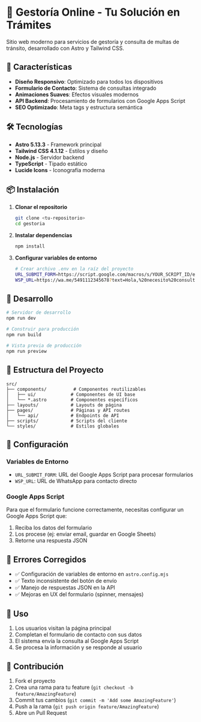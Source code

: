 # 🚗 Gestoría Online - Tu Solución en Trámites

Sitio web moderno para servicios de gestoría y consulta de multas de tránsito, desarrollado con Astro y Tailwind CSS.

## 🚀 Características

- **Diseño Responsivo**: Optimizado para todos los dispositivos
- **Formulario de Contacto**: Sistema de consultas integrado
- **Animaciones Suaves**: Efectos visuales modernos
- **API Backend**: Procesamiento de formularios con Google Apps Script
- **SEO Optimizado**: Meta tags y estructura semántica

## 🛠️ Tecnologías

- **Astro 5.13.3** - Framework principal
- **Tailwind CSS 4.1.12** - Estilos y diseño
- **Node.js** - Servidor backend
- **TypeScript** - Tipado estático
- **Lucide Icons** - Iconografía moderna

## 📦 Instalación

1. **Clonar el repositorio**
   ```bash
   git clone <tu-repositorio>
   cd gestoria
   ```

2. **Instalar dependencias**
   ```bash
   npm install
   ```

3. **Configurar variables de entorno**
   ```bash
   # Crear archivo .env en la raíz del proyecto
   URL_SUBMIT_FORM=https://script.google.com/macros/s/YOUR_SCRIPT_ID/exec
   WSP_URL=https://wa.me/5491112345678?text=Hola,%20necesito%20consulta%20sobre%20una%20multa
   ```

## 🚀 Desarrollo

```bash
# Servidor de desarrollo
npm run dev

# Construir para producción
npm run build

# Vista previa de producción
npm run preview
```

## 📁 Estructura del Proyecto

```
src/
├── components/          # Componentes reutilizables
│   ├── ui/             # Componentes de UI base
│   └── *.astro         # Componentes específicos
├── layouts/            # Layouts de página
├── pages/              # Páginas y API routes
│   └── api/            # Endpoints de API
├── scripts/            # Scripts del cliente
└── styles/             # Estilos globales
```

## 🔧 Configuración

### Variables de Entorno

- `URL_SUBMIT_FORM`: URL del Google Apps Script para procesar formularios
- `WSP_URL`: URL de WhatsApp para contacto directo

### Google Apps Script

Para que el formulario funcione correctamente, necesitas configurar un Google Apps Script que:

1. Reciba los datos del formulario
2. Los procese (ej: enviar email, guardar en Google Sheets)
3. Retorne una respuesta JSON

## 🐛 Errores Corregidos

- ✅ Configuración de variables de entorno en `astro.config.mjs`
- ✅ Texto inconsistente del botón de envío
- ✅ Manejo de respuestas JSON en la API
- ✅ Mejoras en UX del formulario (spinner, mensajes)

## 📝 Uso

1. Los usuarios visitan la página principal
2. Completan el formulario de contacto con sus datos
3. El sistema envía la consulta al Google Apps Script
4. Se procesa la información y se responde al usuario

## 🤝 Contribución

1. Fork el proyecto
2. Crea una rama para tu feature (`git checkout -b feature/AmazingFeature`)
3. Commit tus cambios (`git commit -m 'Add some AmazingFeature'`)
4. Push a la rama (`git push origin feature/AmazingFeature`)
5. Abre un Pull Request
